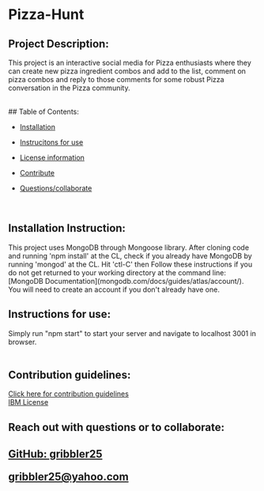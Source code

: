 # Pizza-Hunt

## Project Description:
   This project is an interactive social media for Pizza enthusiasts where they can create new pizza ingredient combos and add to the list, comment on pizza combos and reply to those comments for some robust Pizza conversation in the Pizza community.
   
  </br>
 ## Table of Contents:
   
 * <a href="#install">Installation</a>

 * <a href="#inst">Instrucitons for use</a>
 
 * <a href="#cont">License information</a>

 * <a href="#cont">Contribute</a>
 
 * <a href="#coll">Questions/collaborate </a>
    
 </br>

<h2 id="install"> Installation Instruction:</h2>
  This project uses MongoDB through Mongoose library. After cloning code and running 'npm install' at the CL, check if you already have MongoDB by running 'mongod' at the CL. Hit 'ctl-C' then Follow these instructions if you do not get returned to your working directory at the command line: 
  [MongoDB Documentation](mongodb.com/docs/guides/atlas/account/).  
  You will need to create an account if you don't already have one.
  
  </br>

  <h2 id="inst"> Instructions for use:</h2>
  Simply run "npm start" to start your server and navigate to localhost 3001 in browser.
  
  </br>

  </br>


 <h2 id="cont"> Contribution guidelines:</h2>
  <a href="https://www.contributor-covenant.org">  Click here for contribution guidelines </a>
  </br>
  <a href="https://opensource.org/licenses/IPL-1.0">IBM License</a>
  
  </br>


  <footer>
  <h2 id="coll"> Reach out with questions or to collaborate:<h2>

  <a href="https://github.com/gribbler25">GitHub:  gribbler25</a>

  <a href="mailto:gribbler25@yahoo.com">gribbler25@yahoo.com</a>
  </footer>

